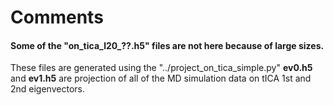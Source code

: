 # Comments
#### Some of the "on_tica_l20_??.h5" files are not here because of large sizes. 
These files are generated using the "../project_on_tica_simple.py"
**ev0.h5**  and  **ev1.h5** are projection of all of the MD simulation data on tICA 1st and 2nd eigenvectors.


